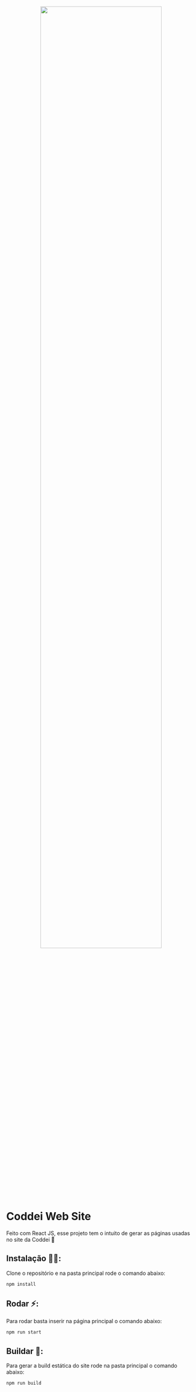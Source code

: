 <br />
<p align="center">
    <a href="https://www.coddei.com">
        <img src="https://i.imgur.com/03bCh2l.png" width=80%>
    </a>
</p>
<br />

# Coddei Web Site
Feito com React JS, esse projeto tem o intuito de gerar as páginas usadas no site da Coddei 🌠

## Instalação 👩‍💻:
Clone o repositório e na pasta principal rode o comando abaixo:

```bash
npm install
```

## Rodar ⚡:
Para rodar basta inserir na página principal o comando abaixo:

```bash
npm run start
```

## Buildar 🔧:
Para gerar a build estática do site rode na pasta principal o comando abaixo:

```bash
npm run build
```
